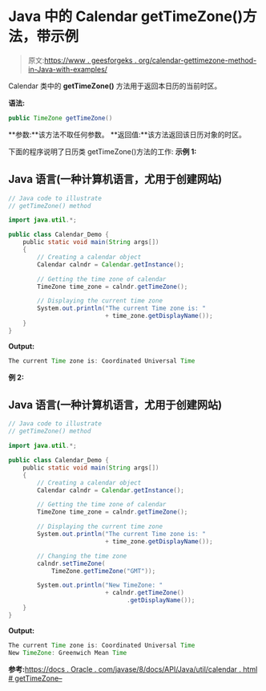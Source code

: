 # Java 中的 Calendar getTimeZone()方法，带示例

> 原文:[https://www . geesforgeks . org/calendar-gettimezone-method-in-Java-with-examples/](https://www.geeksforgeeks.org/calendar-gettimezone-method-in-java-with-examples/)

Calendar 类中的 **getTimeZone()** 方法用于返回本日历的当前时区。

**语法:**

```java
public TimeZone getTimeZone()
```

**参数:**该方法不取任何参数。
**返回值:**该方法返回该日历对象的时区。

下面的程序说明了日历类 getTimeZone()方法的工作:
**示例 1:**

## Java 语言(一种计算机语言，尤用于创建网站)

```java
// Java code to illustrate
// getTimeZone() method

import java.util.*;

public class Calendar_Demo {
    public static void main(String args[])
    {
        // Creating a calendar object
        Calendar calndr = Calendar.getInstance();

        // Getting the time zone of calendar
        TimeZone time_zone = calndr.getTimeZone();

        // Displaying the current time zone
        System.out.println("The current Time zone is: "
                           + time_zone.getDisplayName());
    }
}
```

**Output:** 

```java
The current Time zone is: Coordinated Universal Time
```

**例 2:**

## Java 语言(一种计算机语言，尤用于创建网站)

```java
// Java code to illustrate
// getTimeZone() method

import java.util.*;

public class Calendar_Demo {
    public static void main(String args[])
    {
        // Creating a calendar object
        Calendar calndr = Calendar.getInstance();

        // Getting the time zone of calendar
        TimeZone time_zone = calndr.getTimeZone();

        // Displaying the current time zone
        System.out.println("The current Time zone is: "
                           + time_zone.getDisplayName());

        // Changing the time zone
        calndr.setTimeZone(
            TimeZone.getTimeZone("GMT"));

        System.out.println("New TimeZone: "
                           + calndr.getTimeZone()
                                 .getDisplayName());
    }
}
```

**Output:** 

```java
The current Time zone is: Coordinated Universal Time
New TimeZone: Greenwich Mean Time
```

**参考:**[https://docs . Oracle . com/javase/8/docs/API/Java/util/calendar . html # getTimeZone–](https://docs.oracle.com/javase/8/docs/api/java/util/Calendar.html#getTimeZone--)